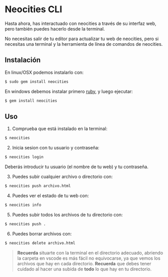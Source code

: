 # Neocities CLI

Hasta ahora, has interactuado con neocities a través de su interfaz web, pero también puedes hacerlo desde la terminal.

No necesitas salir de tu editor para actualizar tu web de neocities, pero si necesitas una terminal y la herramienta de línea de comandos de neocities.

## Instalación

En linux/OSX podemos instalarlo con:

```bash
$ sudo gem install neocities
```

En windows debemos instalar primero [ruby](https://rubyinstaller.org/), y luego ejecutar:

```bash
$ gem install neocities
```

## Uso

1. Comprueba que está instalado en la terminal:

```bash
$ neocities
```

2. Inicia sesion con tu usuario y contraseña:

```bash
$ neocities login
```

Deberás introducir tu usuario (el nombre de tu web) y tu contraseña.

3. Puedes subir cualquier archivo o directorio con:

```bash
$ neocities push archivo.html
```

4. Puedes ver el estado de tu web con:

```bash
$ neocities info
```

5. Puedes subir todos los archivos de tu directorio con:

```bash
$ neocities push .
```

6. Puedes borrar archivos con:

```bash
$ neocities delete archivo.html
```

> **Recuerda** situarte con la terminal en el directorio adecuado, abriendo la carpeta en vscode es más fácil no equivocarse, ya que vemos los archivos que hay en cada directorio.
> **Recuerda** que debes tener cuidado al hacer una subida de **todo** lo que hay en tu directorio.